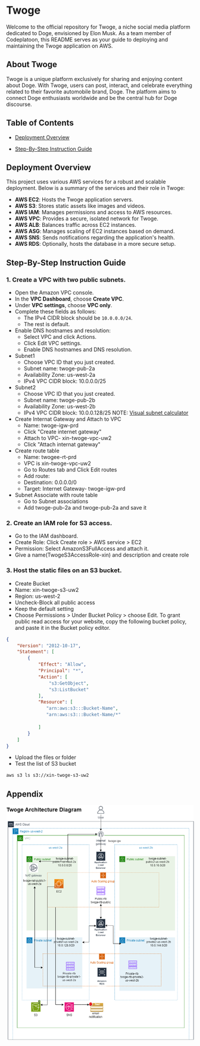 # Twoge

Welcome to the official repository for Twoge, a niche social media platform dedicated to Doge, envisioned by Elon Musk. As a team member of Codeplatoon, this README serves as your guide to deploying and maintaining the Twoge application on AWS.

## About Twoge

Twoge is a unique platform exclusively for sharing and enjoying content about Doge. With Twoge, users can post, interact, and celebrate everything related to their favorite automobile brand, Doge. The platform aims to connect Doge enthusiasts worldwide and be the central hub for Doge discourse.

## Table of Contents

- [Deployment Overview](#deployment-overview)

- [Step-By-Step Instruction Guide](#step-by-step-instruction-guide)

## Deployment Overview

This project uses various AWS services for a robust and scalable deployment. Below is a summary of the services and their role in Twoge:

- **AWS EC2**: Hosts the Twoge application servers.
- **AWS S3**: Stores static assets like images and videos.
- **AWS IAM**: Manages permissions and access to AWS resources.
- **AWS VPC**: Provides a secure, isolated network for Twoge.
- **AWS ALB**: Balances traffic across EC2 instances.
- **AWS ASG**: Manages scaling of EC2 instances based on demand.
- **AWS SNS**: Sends notifications regarding the application's health.
- **AWS RDS**: Optionally, hosts the database in a more secure setup.

## Step-By-Step Instruction Guide

### 1. Create a VPC with two public subnets.
* Open the Amazon VPC console. 
* In the **VPC Dashboard**, choose **Create VPC**.
* Under **VPC settings**, choose **VPC only**.
* Complete these fields as follows:
   - The IPv4 CIDR block should be ```10.0.0.0/24```.
   - The rest is default.
* Enable DNS hostnames and resolution:
   - Select VPC and click Actions.
   - Click Edit VPC settings.
   - Enable DNS hostnames and DNS resolution.
* Subnet1
   - Choose VPC ID that you just created.
   - Subnet name: twoge-pub-2a
   - Availability Zone: us-west-2a
   - IPv4 VPC CIDR block: 10.0.0.0/25
* Subnet2
   - Choose VPC ID that you just created.
   - Subnet name: twoge-pub-2b
   - Availability Zone: us-west-2b
   - IPv4 VPC CIDR block: 10.0.0.128/25
NOTE: [Visual subnet calculator](https://www.davidc.net/sites/default/subnets/subnets.html)
* Create Internat Gateway and Attach to VPC
   - Name: twoge-igw-prd
   - Click "Create internet gateway"
   - Attach to VPC- xin-twoge-vpc-uw2
   - Click "Attach internat gateway"
* Create route table
   - Name: twogee-rt-prd
   - VPC is xin-twoge-vpc-uw2
   - Go to Routes tab and Click Edit routes
   - Add route: 
   - Destination: 0.0.0.0/0 
   - Target: Internet Gateway- twoge-igw-prd
* Subnet Associate with route table
   - Go to Subnet associations
   - Add twoge-pub-2a and twoge-pub-2a and save it

### 2. Create an IAM role for S3 access.
   - Go to the IAM dashboard.
   - Create Role: Click Create role > AWS service > EC2
   - Permission: Select AmazonS3FullAccess and attach it.
   - Give a name(TwogeS3AccessRole-xin) and description and create role

### 3. Host the static files on an S3 bucket.
   - Create Bucket
   - Name: xin-twoge-s3-uw2
   - Region: us-west-2
   - Uncheck-Block all public access
   - Keep the default setting
   - Choose Permissions > Under Bucket Policy > choose Edit. To grant public read access for your website, copy the following bucket policy, and paste it in the Bucket policy editor.
  
```json
{
    "Version": "2012-10-17",
    "Statement": [
        {
            "Effect": "Allow",
            "Principal": "*",
            "Action": [
                "s3:GetObject",
                "s3:ListBucket"
            ],
            "Resource": [
               "arn:aws:s3:::Bucket-Name",
               "arn:aws:s3:::Bucket-Name/*"
                
            ]
        }
    ]
}
```
  - Upload the files or folder
  - Test the list of S3 bucket 
```sh
aws s3 ls s3://xin-twoge-s3-uw2
```

### 






## Appendix

![Architecture Diagram](main/../Untitled%20Diagram.png)


